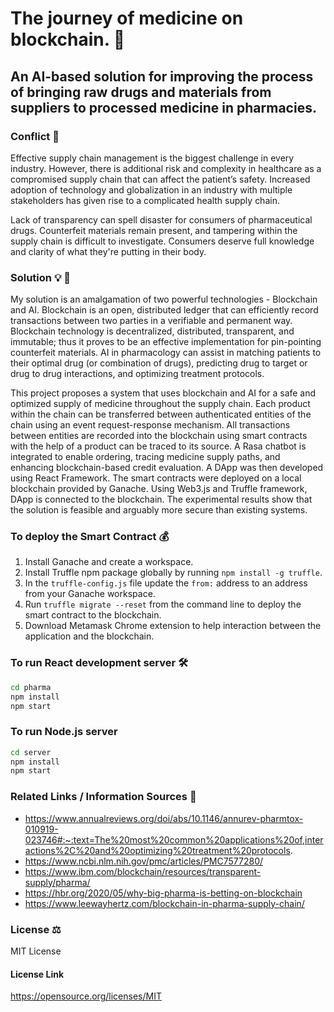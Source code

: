 # The journey of medicine on blockchain. :pill:
## An AI-based solution for improving the process of bringing raw drugs and materials from suppliers to processed medicine in pharmacies.

### Conflict :thinking:
Effective supply chain management is the biggest challenge in every industry. However, there is additional risk and complexity in healthcare as a compromised supply chain that can affect the patient’s safety. Increased adoption of technology and globalization in an industry with multiple stakeholders has given rise to a complicated health supply chain.

Lack of transparency can spell disaster for consumers of pharmaceutical drugs. Counterfeit materials remain present, and tampering within the supply chain is difficult to investigate. Consumers deserve full knowledge and clarity of what they're putting in their body. 


### Solution :bulb: :brain:
My solution is an amalgamation of two powerful technologies - Blockchain and AI. Blockchain is an open, distributed ledger that can efficiently record transactions between two parties in a verifiable and permanent way. Blockchain technology is decentralized, distributed, transparent, and immutable; thus it proves to be an effective implementation for pin-pointing counterfeit materials. AI in pharmacology can assist in matching patients to their optimal drug (or combination of drugs), predicting drug to target or drug to drug interactions, and optimizing treatment protocols.

This project proposes a system that uses blockchain and AI for a safe and optimized supply of medicine throughout the supply chain. Each product within the chain can be transferred between authenticated entities of the chain using an event request-response mechanism. All transactions between entities are recorded into the blockchain using smart contracts with the help of a product can be traced to its source. A Rasa chatbot is integrated to enable ordering, tracing medicine supply paths, and enhancing blockchain-based credit evaluation. A DApp was then developed using React Framework. The smart contracts were deployed on a local blockchain provided by Ganache. Using Web3.js and Truffle framework, DApp is connected to the blockchain. The experimental results show that the solution is feasible and arguably more secure than existing systems.


### To deploy the Smart Contract :moneybag:
1. Install Ganache and create a workspace.
2. Install Truffle npm package globally by running ```npm install -g truffle```.
3. In the `truffle-config.js` file update the `from:` address to an address from your Ganache workspace.
4. Run ```truffle migrate --reset``` from the command line to deploy the smart contract to the blockchain.
5. Download Metamask Chrome extension to help interaction between the application and the blockchain.

### To run React development server :hammer_and_wrench:
```bash
cd pharma
npm install
npm start
```

### To run Node.js server 
```bash
cd server
npm install
npm start
```

### Related Links / Information Sources :book:
- https://www.annualreviews.org/doi/abs/10.1146/annurev-pharmtox-010919-023746#:~:text=The%20most%20common%20applications%20of,interactions%2C%20and%20optimizing%20treatment%20protocols.
- https://www.ncbi.nlm.nih.gov/pmc/articles/PMC7577280/
- https://www.ibm.com/blockchain/resources/transparent-supply/pharma/
- https://hbr.org/2020/05/why-big-pharma-is-betting-on-blockchain
- https://www.leewayhertz.com/blockchain-in-pharma-supply-chain/


### License :balance_scale:
MIT License
#### License Link
https://opensource.org/licenses/MIT
